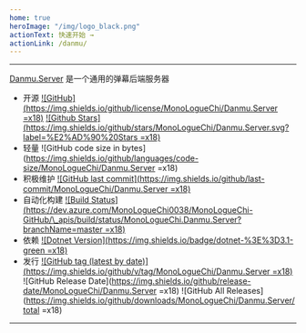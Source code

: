 ```yaml
---
home: true
heroImage: "/img/logo_black.png"
actionText: 快速开始 →
actionLink: /danmu/
---
```


---

[Danmu.Server](https://github.com/MonoLogueChi/Danmu.Server) 是一个通用的弹幕后端服务器

- 开源 [![GitHub](https://img.shields.io/github/license/MonoLogueChi/Danmu.Server =x18)](https://github.com/MonoLogueChi/Danmu.Server/blob/master/LICENSE) [![Github Stars](https://img.shields.io/github/stars/MonoLogueChi/Danmu.Server.svg?label=%E2%AD%90%20Stars =x18)](https://github.com/MonoLogueChi/Danmu.Server)
- 轻量 ![GitHub code size in bytes](https://img.shields.io/github/languages/code-size/MonoLogueChi/Danmu.Server =x18)
- 积极维护 [![GitHub last commit](https://img.shields.io/github/last-commit/MonoLogueChi/Danmu.Server =x18)](https://github.com/MonoLogueChi/Danmu.Server/commits/master)
- 自动化构建 [![Build Status](https://dev.azure.com/MonoLogueChi0038/MonoLogueChi-GitHub/\_apis/build/status/MonoLogueChi.Danmu.Server?branchName=master =x18)](https://dev.azure.com/MonoLogueChi0038/MonoLogueChi-GitHub/_build/latest?definitionId=1&branchName=master)
- 依赖 [![Dotnet Version](https://img.shields.io/badge/dotnet-%3E%3D3.1-green =x18)](https://dotnet.microsoft.com/)
- 发行 [![GitHub tag (latest by date)](https://img.shields.io/github/v/tag/MonoLogueChi/Danmu.Server =x18)](https://github.com/MonoLogueChi/Danmu.Server/releases/latest) ![GitHub Release Date](https://img.shields.io/github/release-date/MonoLogueChi/Danmu.Server =x18) ![GitHub All Releases](https://img.shields.io/github/downloads/MonoLogueChi/Danmu.Server/total =x18)

---
